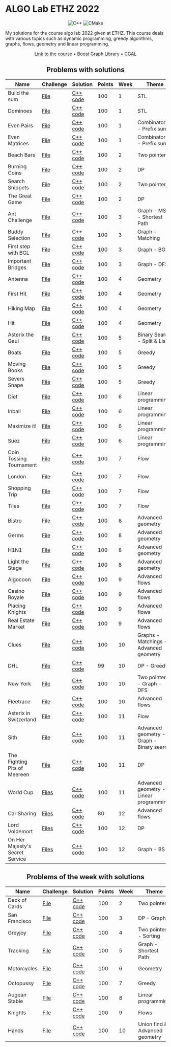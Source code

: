 # ALGO Lab ETHZ 2022

<div align="center">

![C++](https://img.shields.io/badge/c++-%2300599C.svg?style=for-the-badge&logo=c%2B%2B&logoColor=white) ![CMake](https://img.shields.io/badge/CMake-%23008FBA.svg?style=for-the-badge&logo=cmake&logoColor=white)

</div>

My solutions for the course algo lab 2022 given at ETHZ. This course deals with various topics such as dynamic programming, greedy algorithms, graphs, flows, geometry and linear programming.

<div align="center">

[Link to the course](https://cadmo.ethz.ch/education/lectures/HS22/algolab/index.html) • [Boost Graph Library](https://www.boost.org/doc/libs/1_78_0/libs/graph/doc/index.html) • [CGAL](https://www.cgal.org/)

</div>

<div align="center">

## Problems with solutions

| Name | Challenge | Solution | Points | Week | Theme |
| ------------- |---------------------- |------------------|-----------------|------------------|-----------------------|
| Build the sum | [File](./problems/build_the_sum.pdf) | [C++ code](./week1/Build%20the%20Sum.cpp) | 100 | 1 | STL |
| Dominoes | [File](./problems/dominoes.pdf) | [C++ code](./week1/Dominoes.cpp) | 100 | 1 | STL |
| Even Pairs | [File](./problems/even_pairs.pdf) | [C++ code](./week1/Even%20Pairs.cpp) | 100 | 1 | Combinatorics - Prefix sum |
| Even Matrices | [File](./problems/even_matrices.pdf) | [C++ code](./week1/Even%20Matrices.cpp) | 100 | 1 | Combinatorics - Prefix sum |
| Beach Bars | [File](./problems/beach_bars.pdf) | [C++ code](./week2/Beach%20Bars.cpp) | 100 | 2 | Two pointers |
| Burning Coins | [File](./problems/burning_coins.pdf) | [C++ code](./week2/Burning%20Coins.cpp) | 100 | 2 | DP |
| Search Snippets | [File](./problems/search_snippets.pdf) | [C++ code](./week2/Search%20Snippets.cpp) | 100 | 2 | Two pointers |
| The Great Game | [File](./problems/the_great_game.pdf) | [C++ code](./week2/The%20Great%20Game.cpp) | 100 | 2 | DP |
| Ant Challenge | [File](./problems/ant%20challenge.pdf) | [C++ code](./week3/Ant%20Challenge.cpp) | 100 | 3 | Graph - MST - Shortest Path |
| Buddy Selection | [File](./problems/buddy%20selection.pdf) | [C++ code](./week3/Buddy%20Selection.cpp) | 100 | 3 | Graph - Matching |
| First step with BGL | [File](./problems/first%20steps%20with%20bgl.pdf) | [C++ code](./week3/First%20steps%20with%20BGL.cpp) | 100 | 3 | Graph - BGL |
| Important Bridges | [File](./problems/important%20bridges.pdf) | [C++ code](./week3/Important%20Bridges.cpp) | 100 | 3 | Graph - DFS |
| Antenna | [File](./problems/antenna.pdf) | [C++ code](./week4/Antenna.cpp) | 100 |  4 |  Geometry |
| First Hit | [File](./problems/firsthit.pdf) | [C++ code](./week4/First%20Hit.cpp) | 100 | 4 | Geometry |
| Hiking Map | [File](./problems/hiking-maps.pdf) | [C++ code](./week4/Hiking%20Map.cpp) | 100 | 4 | Geometry |
| Hit | [File](./problems/hit.pdf) | [C++ code](./week4/First%20Hit.cpp) | 100 | 4 | Geometry |
| Asterix the Gaul | [File](./problems/asterix_the_gaul.pdf) | [C++ code](./week5/Asterix%20the%20Gaul.cpp) | 100 | 5 | Binary Search - Split & List |
| Boats | [File](./problems/boats.pdf) | [C++ code](./week5/Boats.cpp) | 100 | 5 | Greedy |
| Moving Books | [File](./problems/moving_books.pdf) | [C++ code](./week5/Moving%20Books.cpp) | 100 | 5 | Greedy |
| Severs Snape | [File](./problems/severus_snape.pdf) | [C++ code](./week5/Severus%20Snape.cpp) | 100 | 5 | Greedy |
| Diet | [File](./problems/diet.pdf) | [C++ code](./week6/Diet.cpp) | 100 | 6 | Linear programming |
| Inball | [File](./problems/inball.pdf) | [C++ code](./week6/Inball.cpp) | 100 | 6 | Linear programming |
| Maximize it!| [File](./problems/what%20is%20the%20maximum.pdf) | [C++ code](./week6/Maximize%20it!.cpp) | 100 | 6 | Linear programming |
| Suez | [File](./problems/suez.pdf) | [C++ code](./week6/Suez.cpp) | 100 | 6 | Linear programming |
| Coin Tossing Tournament | [File](./problems/coin%20cossing%20tournament.pdf) | [C++ code](./week7/Coin%20Tossing%20Tournament.cpp) | 100 | 7 | Flow |
| London | [File](./problems/london.pdf) | [C++ code](./week7/London.cpp) | 100 | 7 | Flow |
| Shopping Trip | [File](./problems/shopping%20trip.pdf) | [C++ code](./week7/Shopping%20Trip.cpp) | 100 | 7 | Flow |
| Tiles | [File](./problems/tiles.pdf) | [C++ code](./week7/Tiles.cpp) | 100 | 7 | Flow |
| Bistro | [File](./problems/bistro.pdf) | [C++ code](./week8/Bistro.cpp) | 100 | 8 | Advanced geometry |
| Germs | [File](./problems/germs.pdf) | [C++ code](./week8/Germs.cpp) | 100 | 8 | Advanced geometry |
| H1N1 | [File](./problems/h1n1.pdf) | [C++ code](./week8/H1N1.cpp) | 100 | 8 | Advanced geometry |
| Light the Stage | [File](./problems/light%20the%20stage.pdf) | [C++ code](./week8/Light%20the%20Stage.cpp) | 100 | 8 | Advanced geometry |
| Algocoon | [File](./problems/algoco%C3%B6n%20group.pdf) | [C++ code](./week9/Algocoon.cpp) | 100 | 9 | Advanced flows |
| Casino Royale | [File](./problems/casino%20royale.pdf) | [C++ code](./week9/Casino%20Royale.cpp) | 100 | 9 | Advanced flows |
| Placing Knights | [File](./problems/placing%20knights.pdf) | [C++ code](./week9/Placing%20Knights.cpp) | 100 | 9 | Advanced flows |
| Real Estate Market | [File](./problems/real%20estate%20market.pdf) | [C++ code](./week9/Real%20Estate%20Market.cpp) | 100 | 9 | Advanced flows |
| Clues | [File](./problems/clues.pdf) | [C++ code](./week10/Clues.cpp) | 100 | 10 | Graphs - Matchings - Advanced geometry |
| DHL | [File](./problems/dhl.pdf) | [C++ code](./week10/DHL.cpp) | 99 | 10 | DP - Greedy |
| New York | [File](./problems/new%20york.pdf) | [C++ code](./week10/New%20York.cpp) | 100 | 10 | Two pointers - Graph - DFS |
| Fleetrace | [File](./problems/fleetrace.pdf) | [C++ code](./week10/Fleetrace.cpp) | 100 | 10 | Advanced flows |
| Asterix in Switzerland | [File](./problems/asterix%20in%20switzerland.pdf) | [C++ code](./week11/Asterix%20in%20Switzerland.cpp) | 100 | 11 | Flow |
| Sith | [File](./problems/revenge%20of%20the%20sith.pdf) | [C++ code](./week11/Sith.cpp) | 100 | 11 | Advanced geometry - Graph - Binary search |
| The Fighting Pits of Meereen | [File](./problems/the%20fighting%20pits%20of%20meereen%20.pdf) | [C++ code](./week11/The%20Fighting%20Pits%20of%20Meereen.cpp) | 100 | 11 | DP |
| World Cup | [Files](./problems/world%20cup.pdf) | [C++ code](./week11/Worldcup.cpp) | 100 | 11 | Advanced geometry - Linear programming
| Car Sharing | [Files](./problems/car%20sharing.pdf) | [C++ code](./week12/Car%20Sharing.cpp) | 80 | 12 | Advanced flows
| Lord Voldemort | [Files](./problems/lord%20voldemort.pdf) | [C++ code](./week12/Lord%20Voldemort.cpp) | 100 | 12 | DP
| On Her Majesty's Secret Service | [Files](./problems/on%20her%20majesty%E2%80%99s%20secret%20service.pdf) | [C++ code](./week12/On%20Her%20Majesty's%20Secret%20Service.cpp) | 100 | 12 | Graph - BS

## Problems of the week with solutions

| Name | Challenge | Solution | Points | Week | Theme |
| ------------- |---------------------- |------------------|-----------------|------------------|-----------------------|
| Deck of Cards | [File](./problems/deck_of_cards.pdf) | [C++ code](./problems-of-the-week/Deck%20of%20Cards.cpp) | 100 | 2 | Two pointers |
| San Francisco | [File](./problems/san_francisco.pdf) | [C++ code](./problems-of-the-week/San%20Francisco.cpp) | 100 | 3 | DP - Graph |
| Greyjoy | [File](./problems/greyjoy.pdf) | [C++ code](./problems-of-the-week/Greyjoy.cpp) | 100 | 4 | Two pointers - Sorting |
| Tracking | [File](./problems/tracking.pdf) | [C++ code](./problems-of-the-week/Tracking.cpp) | 100 | 5 | Graph - Shortest Path |
| Motorcycles| [File](./problems/motorcycles.pdf) | [C++ code](./problems-of-the-week/Motorcycles.cpp) | 100 | 6 | Geometry |
| Octopussy | [File](./problems/octopussy.pdf) | [C++ code](./problems-of-the-week/Octopussy.cpp) | 100 | 7 | Greedy |
| Augean Stable | [File](./problems/the%20augean%20stables.pdf) | [C++ code](./problems-of-the-week/Augean%20Stable.cpp) | 100 | 8 | Linear programming |
| Knights | [File](./problems/knights.pdf) | [C++ code](./problems-of-the-week/Knights.cpp) | 100 | 9 | Flows |
| Hands | [File](./problems/hands.pdf) | [C++ code](./problems-of-the-week/Hands.cpp) | 100 | 10 | Union find & Advanced geometry |


</div>